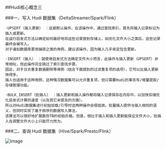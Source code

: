 ##Hudi核心概念三

###一、写入 Hudi 数据集（DeltaStreamer/Spark/Flink）

    ·UPSERT（插入更新） ：这是默认操作，在该操作中，通过查找索引，首先将输入记录标记为插入或更新。
    在运行启发式方法以确定如何最好地将这些记录放到存储上，如优化文件大小之类后，这些记录最终会被写入。
    对于诸如数据库更改捕获之类的用例，建议该操作，因为输入几乎肯定包含更新。
    
    ·INSERT（插入） ：就使用启发式方法确定文件大小而言，此操作与插入更新（UPSERT）非常相似，但此操作完全跳过了索引查找步骤。
    因此，对于日志重复数据删除等用例（结合下面提到的过滤重复项的选项），它可以比插入更新快得多。
    插入也适用于这种用例，这种情况数据集可以允许重复项，但只需要Hudi的事务写/增量提取/存储管理功能。
    
    ·BULK_INSERT（批插入） ：插入更新和插入操作都将输入记录保存在内存中，以加快存储优化启发式计算的速度（以及其它未提及的方面）。
    所以对Hudi数据集进行初始加载/引导时这两种操作会很低效。批量插入提供与插入相同的语义，但同时实现了基于排序的数据写入算法，
    该算法可以很好地扩展数百TB的初始负载。但是，相比于插入和插入更新能保证文件大小，批插入在调整文件大小上只能尽力而为。
    
    
###二、查询 Hudi 数据集（Hive/Spark/Presto/Flink）

![image](https://github.com/Tandoy/Bigdata-learn/blob/master/Hudi/images/%E6%9F%A5%E8%AF%A2Hudi%E6%95%B0%E6%8D%AE%E9%9B%86.PNG)




    